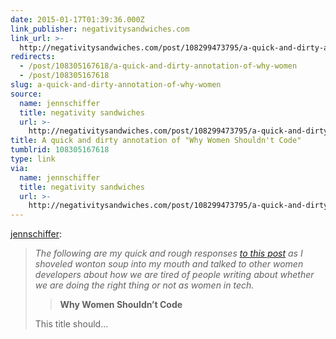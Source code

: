 ```yaml
---
date: 2015-01-17T01:39:36.000Z
link_publisher: negativitysandwiches.com
link_url: >-
  http://negativitysandwiches.com/post/108299473795/a-quick-and-dirty-annotation-of-why-women
redirects:
  - /post/108305167618/a-quick-and-dirty-annotation-of-why-women
  - /post/108305167618
slug: a-quick-and-dirty-annotation-of-why-women
source:
  name: jennschiffer
  title: negativity sandwiches
  url: >-
    http://negativitysandwiches.com/post/108299473795/a-quick-and-dirty-annotation-of-why-women
title: A quick and dirty annotation of "Why Women Shouldn't Code"
tumblrid: 108305167618
type: link
via:
  name: jennschiffer
  title: negativity sandwiches
  url: >-
    http://negativitysandwiches.com/post/108299473795/a-quick-and-dirty-annotation-of-why-women
---
```

<p><a href="http://negativitysandwiches.com/post/108299473795/a-quick-and-dirty-annotation-of-why-women" class="tumblr_blog">jennschiffer</a>:</p>

<blockquote>
<div><i>The following are my quick and rough responses <a href="https://t.co/BrbavMn5jd" target="_blank">to this post</a> as I shoveled wonton soup into my mouth and talked to other women developers about how we are tired of people writing about whether we are doing the right thing or not as women in tech.</i> <blockquote><div><b>Why Women Shouldn’t Code</b></div></blockquote>
This title should&hellip;</div></blockquote>
